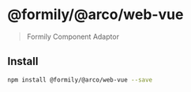 # @formily/@arco/web-vue

> Formily Component Adaptor

## Install

```bash
npm install @formily/@arco/web-vue --save
```
